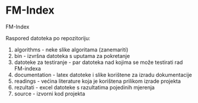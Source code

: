 FM-Index
========

FM-Index

Raspored datoteka po repozitoriju:


1. algorithms - neke slike algoritama (zanemariti)
2. bin - izvršna datoteka s uputama za pokretanje
3. datoteke za testiranje - par datoteka nad kojima se može testirati rad FM-indexa
4. documentation - latex datoteke i slike korištene za izradu dokumentacije
5. readings - većina literature koja je korištena prilikom izrade projekta
6. rezultati - excel datoteke s razultatima pojedinih mjerenja
7. source - izvorni kod projekta
